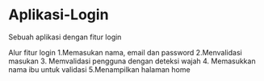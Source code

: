 # Aplikasi-Login
Sebuah aplikasi dengan fitur login

Alur fitur login
1.Memasukan nama, email dan password
2.Menvalidasi masukan 
3. Memvalidasi pengguna dengan deteksi wajah
4. Memasukkan nama ibu untuk validasi
5.Menampilkan halaman home
